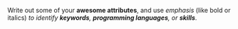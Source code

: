 Write out some of your **awesome attributes**, and use *emphasis* (like bold or italics) _to identify **keywords**, **programming languages**, or **skills**_. 
